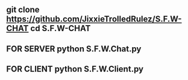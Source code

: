 git clone https://github.com/JixxieTrolledRulez/S.F.W-CHAT
cd S.F.W-CHAT
------------------
FOR SERVER
python S.F.W.Chat.py
------------------
FOR CLIENT
python S.F.W.Client.py
------------------
